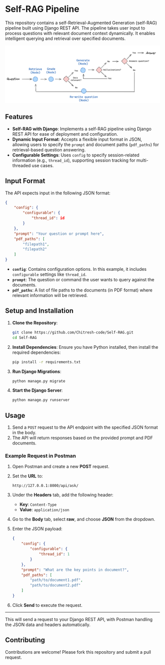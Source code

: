 # Self-RAG Pipeline

This repository contains a self-Retrieval-Augmented Generation (self-RAG) pipeline built using Django REST API. The pipeline takes user input to process questions with relevant document context dynamically. It enables intelligent querying and retrieval over specified documents.

![Self-RAG Pipeline Diagram](self-rag.png)

## Features

- **Self-RAG with Django**: Implements a self-RAG pipeline using Django REST API for ease of deployment and configuration.
- **Dynamic Input Format**: Accepts a flexible input format in JSON, allowing users to specify the `prompt` and document paths (`pdf_paths`) for retrieval-based question answering.
- **Configurable Settings**: Uses `config` to specify session-related information (e.g., `thread_id`), supporting session tracking for multi-threaded use cases.

## Input Format

The API expects input in the following JSON format:

```json
{
    "config": {
        "configurable": {
            "thread_id": id
        }
    },
    "prompt": "Your question or prompt here",
    "pdf_paths": [
        "filepath1",
        "filepath2"
    ]
}
```

- **`config`**: Contains configuration options. In this example, it includes `configurable` settings like `thread_id`.
- **`prompt`**: The question or command the user wants to query against the documents.
- **`pdf_paths`**: A list of file paths to the documents (in PDF format) where relevant information will be retrieved.

## Setup and Installation

1. **Clone the Repository**:
    ```bash
    git clone https://github.com/Chitresh-code/Self-RAG.git
    cd Self-RAG
    ```

2. **Install Dependencies**:
    Ensure you have Python installed, then install the required dependencies:
    ```bash
    pip install -r requirements.txt
    ```

3. **Run Django Migrations**:
    ```bash
    python manage.py migrate
    ```

4. **Start the Django Server**:
    ```bash
    python manage.py runserver
    ```

## Usage

1. Send a `POST` request to the API endpoint with the specified JSON format in the body.
2. The API will return responses based on the provided prompt and PDF documents.

### Example Request in Postman

1. Open Postman and create a new **POST** request.
2. Set the **URL** to:
   ```
   http://127.0.0.1:8000/api/ask/
   ```
3. Under the **Headers** tab, add the following header:
   - **Key**: `Content-Type`
   - **Value**: `application/json`
4. Go to the **Body** tab, select **raw**, and choose **JSON** from the dropdown.
5. Enter the JSON payload:

   ```json
   {
       "config": {
           "configurable": {
               "thread_id": 1
           }
       },
       "prompt": "What are the key points in document?",
       "pdf_paths": [
           "path/to/document1.pdf",
           "path/to/document2.pdf"
       ]
   }
   ```

6. Click **Send** to execute the request.

---

This will send a request to your Django REST API, with Postman handling the JSON data and headers automatically.

## Contributing

Contributions are welcome! Please fork this repository and submit a pull request.
